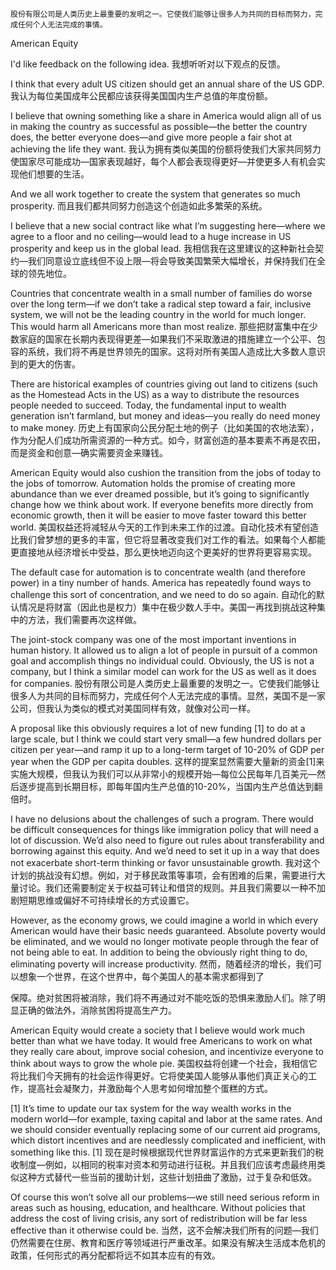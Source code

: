`股份有限公司是人类历史上最重要的发明之一。它使我们能够让很多人为共同的目标而努力，完成任何个人无法完成的事情。`

American Equity

I'd like feedback on the following idea.
我想听听对以下观点的反馈。

I think that every adult US citizen should get an annual share of the US GDP.
我认为每位美国成年公民都应该获得美国国内生产总值的年度份额。

I believe that owning something like a share in America would align all of us in making the country as successful as possible—the better the country does, the better everyone does—and give more people a fair shot at achieving the life they want.
我认为拥有类似美国的份额将使我们大家共同努力使国家尽可能成功—国家表现越好，每个人都会表现得更好—并使更多人有机会实现他们想要的生活。

And we all work together to create the system that generates so much prosperity.
而且我们都共同努力创造这个创造如此多繁荣的系统。

I believe that a new social contract like what I’m suggesting here—where we agree to a floor and no ceiling—would lead to a huge increase in US prosperity and keep us in the global lead.
我相信我在这里建议的这种新社会契约—我们同意设立底线但不设上限—将会导致美国繁荣大幅增长，并保持我们在全球的领先地位。

Countries that concentrate wealth in a small number of families do worse over the long term—if we don’t take a radical step toward a fair, inclusive system, we will not be the leading country in the world for much longer. This would harm all Americans more than most realize.
那些把财富集中在少数家庭的国家在长期内表现得更差—如果我们不采取激进的措施建立一个公平、包容的系统，我们将不再是世界领先的国家。这将对所有美国人造成比大多数人意识到的更大的伤害。

There are historical examples of countries giving out land to citizens (such as the Homestead Acts in the US) as a way to distribute the resources people needed to succeed. Today, the fundamental input to wealth generation isn’t farmland, but money and ideas—you really do need money to make money.
历史上有国家向公民分配土地的例子（比如美国的农地法案），作为分配人们成功所需资源的一种方式。如今，财富创造的基本要素不再是农田，而是资金和创意—确实需要资金来赚钱。

American Equity would also cushion the transition from the jobs of today to the jobs of tomorrow. Automation holds the promise of creating more abundance than we ever dreamed possible, but it’s going to significantly change how we think about work. If everyone benefits more directly from economic growth, then it will be easier to move faster toward this better world.
美国权益还将减轻从今天的工作到未来工作的过渡。自动化技术有望创造比我们曾梦想的更多的丰富，但它将显著改变我们对工作的看法。如果每个人都能更直接地从经济增长中受益，那么更快地迈向这个更美好的世界将更容易实现。

The default case for automation is to concentrate wealth (and therefore power) in a tiny number of hands. America has repeatedly found ways to challenge this sort of concentration, and we need to do so again.
自动化的默认情况是将财富（因此也是权力）集中在极少数人手中。美国一再找到挑战这种集中的方法，我们需要再次这样做。

The joint-stock company was one of the most important inventions in human history. It allowed us to align a lot of people in pursuit of a common goal and accomplish things no individual could. Obviously, the US is not a company, but I think a similar model can work for the US as well as it does for companies.
股份有限公司是人类历史上最重要的发明之一。它使我们能够让很多人为共同的目标而努力，完成任何个人无法完成的事情。显然，美国不是一家公司，但我认为类似的模式对美国同样有效，就像对公司一样。

A proposal like this obviously requires a lot of new funding [1] to do at a large scale, but I think we could start very small—a few hundred dollars per citizen per year—and ramp it up to a long-term target of 10-20% of GDP per year when the GDP per capita doubles.
这样的提案显然需要大量新的资金[1]来实施大规模，但我认为我们可以从非常小的规模开始—每位公民每年几百美元—然后逐步提高到长期目标，即每年国内生产总值的10-20%，当国内生产总值达到翻倍时。

I have no delusions about the challenges of such a program. There would be difficult consequences for things like immigration policy that will need a lot of discussion. We’d also need to figure out rules about transferability and borrowing against this equity. And we’d need to set it up in a way that does not exacerbate short-term thinking or favor unsustainable growth.
我对这个计划的挑战没有幻想。例如，对于移民政策等事项，会有困难的后果，需要进行大量讨论。我们还需要制定关于权益可转让和借贷的规则。并且我们需要以一种不加剧短期思维或偏好不可持续增长的方式设置它。

However, as the economy grows, we could imagine a world in which every American would have their basic needs guaranteed. Absolute poverty would be eliminated, and we would no longer motivate people through the fear of not being able to eat. In addition to being the obviously right thing to do, eliminating poverty will increase productivity.
然而，随着经济的增长，我们可以想象一个世界，在这个世界中，每个美国人的基本需求都得到了

保障。绝对贫困将被消除，我们将不再通过对不能吃饭的恐惧来激励人们。除了明显正确的做法外，消除贫困将提高生产力。

American Equity would create a society that I believe would work much better than what we have today. It would free Americans to work on what they really care about, improve social cohesion, and incentivize everyone to think about ways to grow the whole pie.
美国权益将创建一个社会，我相信它将比我们今天拥有的社会运作得更好。它将使美国人能够从事他们真正关心的工作，提高社会凝聚力，并激励每个人思考如何增加整个蛋糕的方式。

[1] It’s time to update our tax system for the way wealth works in the modern world—for example, taxing capital and labor at the same rates. And we should consider eventually replacing some of our current aid programs, which distort incentives and are needlessly complicated and inefficient, with something like this.
[1] 现在是时候根据现代世界财富运作的方式来更新我们的税收制度—例如，以相同的税率对资本和劳动进行征税。并且我们应该考虑最终用类似这种方式替代一些当前的援助计划，这些计划扭曲了激励，过于复杂和低效。

Of course this won’t solve all our problems—we still need serious reform in areas such as housing, education, and healthcare. Without policies that address the cost of living crisis, any sort of redistribution will be far less effective than it otherwise could be.
当然，这不会解决我们所有的问题—我们仍然需要在住房、教育和医疗等领域进行严重改革。如果没有解决生活成本危机的政策，任何形式的再分配都将远不如其本应有的有效。
